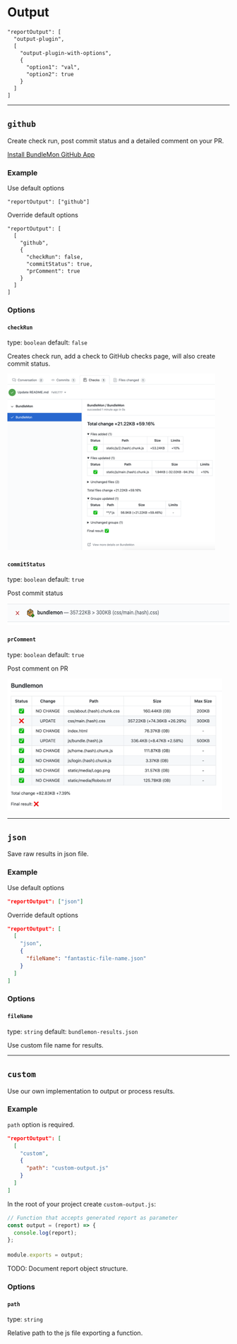 # Output

```
"reportOutput": [
  "output-plugin",
  [
    "output-plugin-with-options",
    {
      "option1": "val",
      "option2": true
    }
  ]
]
```

---

## `github`

Create check run, post commit status and a detailed comment on your PR.

[Install BundleMon GitHub App](https://github.com/apps/bundlemon)

### Example

Use default options

```
"reportOutput": ["github"]
```

Override default options

```
"reportOutput": [
  [
    "github",
    {
      "checkRun": false,
      "commitStatus": true,
      "prComment": true
    }
  ]
]
```

### Options

#### `checkRun`

type: `boolean` default: `false`

Creates check run, add a check to GitHub checks page, will also create commit status.

<img src="../assets/check-run.png" alt="check run" height="400px" />

#### `commitStatus`

type: `boolean` default: `true`

Post commit status

<img src="../assets/build-status-fail-max-size.png" alt="failed commit status" height="50px" />

#### `prComment`

type: `boolean` default: `true`

Post comment on PR

<img src="../assets/pr-comment.png" alt="pr comment" height="300px" />

---

## `json`

Save raw results in json file.

### Example

Use default options

```json
"reportOutput": ["json"]
```

Override default options

```json
"reportOutput": [
  [
    "json",
    {
      "fileName": "fantastic-file-name.json"
    }
  ]
]
```

### Options

#### `fileName`

type: `string` default: `bundlemon-results.json`

Use custom file name for results.

---

## `custom`

Use our own implementation to output or process results.

### Example

`path` option is required.

```json
"reportOutput": [
  [
    "custom",
    {
      "path": "custom-output.js"
    }
  ]
]
```

In the root of your project create `custom-output.js`:

```js
// Function that accepts generated report as parameter
const output = (report) => {
  console.log(report);
};

module.exports = output;
```

TODO: Document report object structure.

### Options

#### `path`

type: `string`

Relative path to the js file exporting a function.
